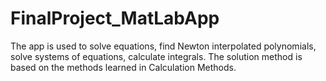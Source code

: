 # FinalProject_MatLabApp
The app is used to solve equations, find Newton interpolated polynomials, solve systems of equations, calculate integrals. The solution method is based on the methods learned in Calculation Methods.

